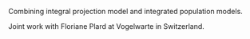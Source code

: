 Combining integral projection model and integrated population models.

Joint work with Floriane Plard at Vogelwarte in Switzerland.
